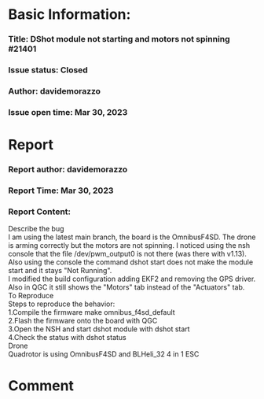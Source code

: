 # Basic Information:
### Title:  DShot module not starting and motors not spinning #21401 
### Issue status: Closed
### Author: davidemorazzo
### Issue open time: Mar 30, 2023
# Report
### Report author: davidemorazzo
### Report Time: Mar 30, 2023
### Report Content:   
Describe the bug  
I am using the latest main branch, the board is the OmnibusF4SD. The drone is arming correctly but the motors are not spinning. I noticed using the nsh console that the file /dev/pwm_output0 is not there (was there with v1.13). Also using the console the command dshot start does not make the module start and it stays "Not Running".    
I modified the build configuration adding EKF2 and removing the GPS driver.    
Also in QGC it still shows the "Motors" tab instead of the "Actuators" tab.  
To Reproduce  
Steps to reproduce the behavior:  
1.Compile the firmware make omnibus_f4sd_default  
2.Flash the firmware onto the board with QGC  
3.Open the NSH and start dshot module with dshot start  
4.Check the status with dshot status  
Drone  
Quadrotor is using OmnibusF4SD and BLHeli_32 4 in 1 ESC  

# Comment